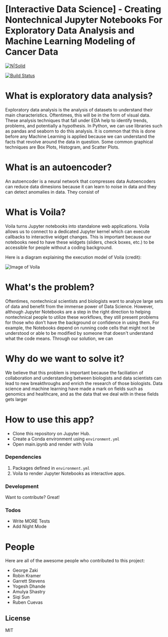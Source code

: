 # [Interactive Data Science] - Creating Nontechnical Jupyter Notebooks For Exploratory Data Analysis and Machine Learning Modeling of Cancer Data

[![N|Solid](https://cldup.com/dTxpPi9lDf.thumb.png)](https://nodesource.com/products/nsolid)

[![Build Status](https://travis-ci.org/joemccann/dillinger.svg?branch=master)](https://travis-ci.org/joemccann/dillinger)



# What is exploratory data analysis?

Exploratory data analysis is the analysis of datasets to understand their main characteristics. Oftentimes, this will be in the form of visual data. These analysis techniques that fall under EDA help to identify trends, problems, and potentially a hypothesis. In Python, we can use libraries such as pandas and seaborn to do this analysis. It is common that this is done before any Machine Learning is applied because we can understand the facts that revolve around the data in question. Some common graphical techniques are Box Plots, Histogram, and Scatter Plots.

# What is an autoencoder?

An autoencoder is a neural network that compresses data Autoencoders can reduce data dimesions because it can learn to noise in data and they can detect anomalies in data. They consist of 

# What is Voila?

Voila turns Jupyter notebooks into standalone web applications. Voila allows us to connect to a dedicated Jupyter kernel which can execute callbacks to interactive widget changes. This is important because our notebooks need to have these widgets (sliders, check boxes, etc.) to be accessible for people without a coding background.

Here is a diagram explaining the execution model of Voila (credit):

![Image of Voila](https://miro.medium.com/max/1400/1*KZj7rmVqAHmY1b-P-QMPLw.png)

# What's the problem?
Oftentimes, nontechnical scientists and biologists want to analyze large sets of data and benefit from the immense power of Data Science. However, although Jupyter Notebooks are a step in the right direction to helping nontechnical people to utilize these workflows, they still present problems for those who don't have the background or confidence in using them. For example, the Notebooks depend on running code cells that might not be understood or able to be modified by someone that doesn't understand what the code means. Through our solution, we can 

# Why do we want to solve it?
We believe that this problem is important because the faciliation of collaboration and understanding between biologists and data scientists can lead to new breakthroughs and enrich the research of those biologists. Data science and machine learning have made a mark on fields such as genomics and healthcare, and as the data that we deal with in these fields gets larger 


# How to use this app?
 - Clone this repository on Jupyter Hub.
 - Create a Conda environment using `environment.yml`
 - Open main.ipynb and render with Voila



### Dependencies
1. Packages defined in `environment.yml`
2. Voila to render Jupyter Notebooks as interactive apps.



### Development

Want to contribute? Great!




### Todos

 - Write MORE Tests
 - Add Night Mode

# People

Here are all of the awesome people who contributed to this project:

* George Zaki
* Robin Kramer
* Garrett Stevens
* Yogesh Dhande
* Amulya Shastry
* Siqi Sun
* Ruben Cuevas


License
----

MIT



[//]: # (These are reference links used in the body of this note and get stripped out when the markdown processor does its job. There is no need to format nicely because it shouldn't be seen. Thanks SO - http://stackoverflow.com/questions/4823468/store-comments-in-markdown-syntax)


   [dill]: <https://github.com/STRIDES-Codes/Creating-nontechnical-jupyter-notebooks-for-exploratory-data-analysis-and-machine-learning-modeling>
   [git-repo-url]: <https://github.com/joemccann/dillinger.git>
   [john gruber]: <http://daringfireball.net>
   [df1]: <http://daringfireball.net/projects/markdown/>
   [markdown-it]: <https://github.com/markdown-it/markdown-it>
   [Ace Editor]: <http://ace.ajax.org>
   [node.js]: <http://nodejs.org>
   [Twitter Bootstrap]: <http://twitter.github.com/bootstrap/>
   [jQuery]: <http://jquery.com>
   [@tjholowaychuk]: <http://twitter.com/tjholowaychuk>
   [express]: <http://expressjs.com>
   [AngularJS]: <http://angularjs.org>
   [Gulp]: <http://gulpjs.com>

   [PlDb]: <https://github.com/joemccann/dillinger/tree/master/plugins/dropbox/README.md>
   [PlGh]: <https://github.com/joemccann/dillinger/tree/master/plugins/github/README.md>
   [PlGd]: <https://github.com/joemccann/dillinger/tree/master/plugins/googledrive/README.md>
   [PlOd]: <https://github.com/joemccann/dillinger/tree/master/plugins/onedrive/README.md>
   [PlMe]: <https://github.com/joemccann/dillinger/tree/master/plugins/medium/README.md>
   [PlGa]: <https://github.com/RahulHP/dillinger/blob/master/plugins/googleanalytics/README.md>
